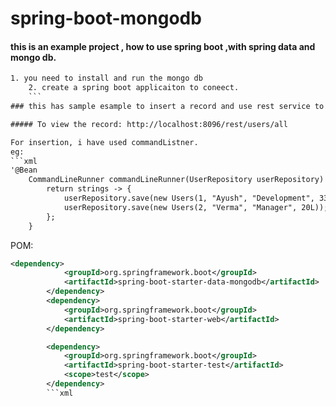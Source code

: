 # spring-boot-mongodb

#### this is an example project , how to use spring boot ,with spring data and mongo db.
```xml
1. you need to install and run the mongo db
    2. create a spring boot applicaiton to coneect. 
    ```
### this has sample esample to insert a record and use rest service to view.

##### To view the record: http://localhost:8096/rest/users/all

For insertion, i have used commandListner.
eg:
```xml
'@Bean
    CommandLineRunner commandLineRunner(UserRepository userRepository) {
        return strings -> {
            userRepository.save(new Users(1, "Ayush", "Development", 33L));
            userRepository.save(new Users(2, "Verma", "Manager", 20L));
        };
    }
```
    
POM:
```xml
<dependency>
			<groupId>org.springframework.boot</groupId>
			<artifactId>spring-boot-starter-data-mongodb</artifactId>
		</dependency>
		<dependency>
			<groupId>org.springframework.boot</groupId>
			<artifactId>spring-boot-starter-web</artifactId>
		</dependency>

		<dependency>
			<groupId>org.springframework.boot</groupId>
			<artifactId>spring-boot-starter-test</artifactId>
			<scope>test</scope>
		</dependency>
        ```xml


   
